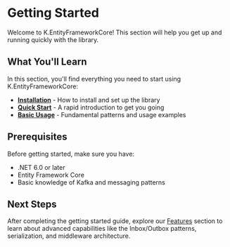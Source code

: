 # Getting Started

Welcome to K.EntityFrameworkCore! This section will help you get up and running quickly with the library.

## What You'll Learn

In this section, you'll find everything you need to start using K.EntityFrameworkCore:

- **[Installation](installation.md)** - How to install and set up the library
- **[Quick Start](quick-start.md)** - A rapid introduction to get you going
- **[Basic Usage](basic-usage.md)** - Fundamental patterns and usage examples

## Prerequisites

Before getting started, make sure you have:
- .NET 6.0 or later
- Entity Framework Core
- Basic knowledge of Kafka and messaging patterns

## Next Steps

After completing the getting started guide, explore our [Features](../features/) section to learn about advanced capabilities like the Inbox/Outbox patterns, serialization, and middleware architecture.
